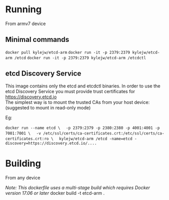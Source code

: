 # Running

From armv7 device

## Minimal commands

`docker pull kylejw/etcd-arm`
`docker run -it -p 2379:2379 kylejw/etcd-arm /etcd`
`docker run -it -p 2379:2379 kylejw/etcd-arm /etcdctl`


## etcd Discovery Service

This image contains only the etcd and etcdctl binaries.  In order to use the etcd Discovery Service you must provide trust certificates for https://discovery.etcd.io  
The simplest way is to mount the trusted CAs from your host device: (suggested to mount in read-only mode)  

Eg:

`docker run --name etcd \`
`  -p 2379:2379 -p 2380:2380 -p 4001:4001 -p 7001:7001 \`
`  -v /etc/ssl/certs/ca-certificates.crt:/etc/ssl/certs/ca-certificates.crt:ro \`
`  kylejw/etcd-arm /etcd -name=etcd -discovery=https://discovery.etcd.io/....`

# Building

From any device

_Note: This dockerfile uses a multi-stage build which requires Docker version 17.06 or later_
docker build -t etcd-arm . 


